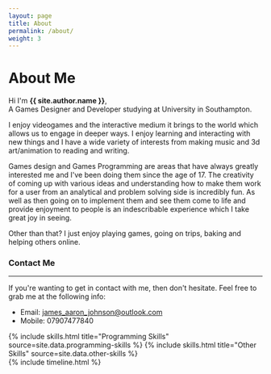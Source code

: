 ```yaml
---
layout: page
title: About
permalink: /about/
weight: 3
---
```


# **About Me**

Hi I'm **{{ site.author.name }}**,<br>
A Games Designer and Developer studying at University in Southampton. 

I enjoy videogames and the interactive medium it brings to the world which allows us to engage in deeper ways. I enjoy learning and interacting with new things and I have a wide variety of interests from making music and 3d art/animation to reading and writing.

Games design and Games Programming are areas that have always greatly interested me and I've been doing them since the age of 17. The creativity of coming up with various ideas and understanding how to make them work for a user from an analytical and problem solving side is incredibly fun. As well as then going on to implement them and see them come to life and provide enjoyment to people is an indescribable experience which I take great joy in seeing.

Other than that? I just enjoy playing games, going on trips, baking and helping others online.

### Contact Me
---
If you're wanting to get in contact with me, then don't hesitate. Feel free to grab me at the following info:

- Email: [james_aaron_johnson@outlook.com](mailto:james_aaron_johnson@outlook.com)
- Mobile: 07907477840

<div class="row">
{% include skills.html title="Programming Skills" source=site.data.programming-skills %}
{% include skills.html title="Other Skills" source=site.data.other-skills %}
</div>

<div class="row">
{% include timeline.html %}
</div>